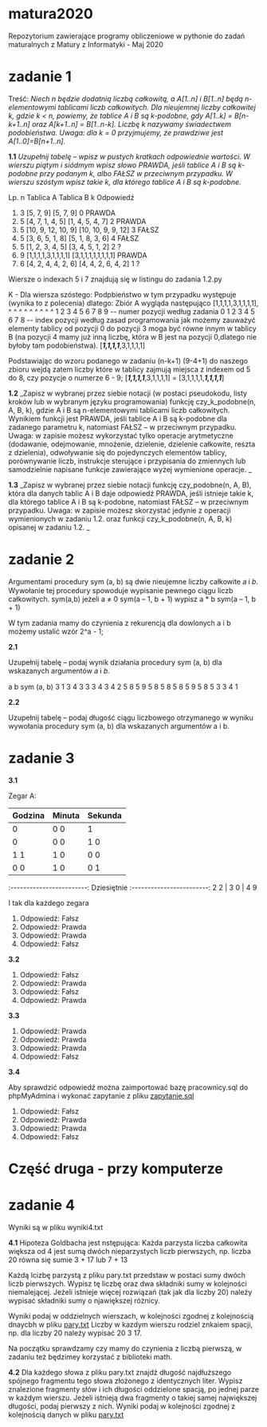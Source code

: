 # matura2020
Repozytorium zawierające programy obliczeniowe w pythonie do zadań maturalnych z Matury z Informatyki - Maj 2020

# zadanie 1

Treść:
_Niech n będzie dodatnią liczbą całkowitą, a A[1..n] i B[1..n] będą n-elementowymi tablicami
liczb całkowitych.
Dla nieujemnej liczby całkowitej k, gdzie k < n, powiemy, że tablice A i B są k-podobne, gdy
A[1..k] = B[n-k+1..n] oraz A[k+1..n] = B[1..n-k].
Liczbę k nazywamy świadectwem podobieństwa.
Uwaga: dla k = 0 przyjmujemy, że prawdziwe jest A[1..0]=B[n+1..n]._

**1.1**
_Uzupełnij tabelę – wpisz w pustych kratkach odpowiednie wartości. W wierszu piątym
i siódmym wpisz słowo PRAWDA, jeśli tablice A i B są k-podobne przy podanym k, albo FAŁSZ
w przeciwnym przypadku. W wierszu szóstym wpisz takie k, dla którego tablice A i B są
k-podobne._ 

Lp. n Tablica A Tablica B k Odpowiedź
1. 3 [5, 7, 9] [5, 7, 9] 0 PRAWDA
2. 5 [4, 7, 1, 4, 5] [1, 4, 5, 4, 7] 2 PRAWDA
3. 5 [10, 9, 12, 10, 9] [10, 10, 9, 9, 12] 3 FAŁSZ
4. 5 [3, 6, 5, 1, 8] [5, 1, 8, 3, 6] 4 FAŁSZ
5. 5 [1, 2, 3, 4, 5] [3, 4, 5, 1, 2] 2 ?
6. 9 [1,1,1,1,3,1,1,1,1] [3,1,1,1,1,1,1,1,1] PRAWDA
7. 6 [4, 2, 4, 4, 2, 6] [4, 4, 2, 6, 4, 2] 1 ?

Wiersze o indexach 5 i 7 znajdują się w listingu do zadania 1.2.py

K - Dla wiersza szóstego:
  Podpbieństwo w tym przypadku występuje (wynika to z polecenia) dlatego:
  Zbiór A wygląda następująco
  [1,1,1,1,3,1,1,1,1],
   ^ ^ ^ ^ ^ ^ ^ ^ ^ 
   1 2 3 4 5 6 7 8 9 -- numer pozycji według zadania
   0 1 2 3 4 5 6 7 8 -- index pozycji według zasad programowania 
   jak możemy zauważyć elementy tablicy od pozycji 0 do pozycji 3 moga być równe innym w tablicy B (na pozycji 4 mamy już inną liczbę, która w B jest na pozycji 0,dlatego nie byłoby tam podobieństwa).
  [**_1,1,1,1_**,3,1,1,1,1]

  Podstawiając do wzoru podanego w zadaniu (n-k+1) (9-4+1) do naszego zbioru wejdą zatem liczby które w tablicy zajmują miejsca z indexem od 5 do 8, czy pozycje o numerze 6 - 9; 
  [**_1,1,1,1_**,3,1,1,1,1] = [3,1,1,1,1,**_1,1,1,1_**]



**1.2**
_Zapisz w wybranej przez siebie notacji (w postaci pseudokodu, listy kroków lub w wybranym
języku programowania) funkcję czy_k_podobne(n, A, B, k), gdzie A i B są n-elementowymi
tablicami liczb całkowitych. Wynikiem funkcji jest PRAWDA, jeśli tablice A i B są k-podobne
dla zadanego parametru k, natomiast FAŁSZ – w przeciwnym przypadku.
Uwaga: w zapisie możesz wykorzystać tylko operacje arytmetyczne (dodawanie,
odejmowanie, mnożenie, dzielenie, dzielenie całkowite, reszta z dzielenia), odwoływanie się
do pojedynczych elementów tablicy, porównywanie liczb, instrukcje sterujące i przypisania do
zmiennych lub samodzielnie napisane funkcje zawierające wyżej wymienione operacje.
_

**1.3**
_Zapisz w wybranej przez siebie notacji funkcję czy_podobne(n, A, B), która dla danych tablic
A i B daje odpowiedź PRAWDA, jeśli istnieje takie k, dla którego tablice A i B są k-podobne,
natomiast FAŁSZ – w przeciwnym przypadku.
Uwaga: w zapisie możesz skorzystać jedynie z operacji wymienionych w zadaniu 1.2. oraz
funkcji czy_k_podobne(n, A, B, k) opisanej w zadaniu 1.2. _

# zadanie 2


Argumentami procedury sym (a, b) są dwie nieujemne liczby całkowite 𝑎 i 𝑏. Wywołanie tej
procedury spowoduje wypisanie pewnego ciągu liczb całkowitych.
sym(a,b)
  jeżeli a ≠ 0
    sym(a – 1, b + 1)
    wypisz a * b
    sym(a – 1, b + 1)
    
    
 W tym zadania mamy do czynienia z rekurencją dla dowlonych a i b możemy ustalić wzór 2^a - 1;

**2.1**

Uzupełnij tabelę – podaj wynik działania procedury sym (a, b) dla wskazanych argumentów
𝑎 i 𝑏.

a b sym (a, b)
3 1 3 4 3 3 3 4 3
4 2 5 8 5 9 5 8 5 8 5 8 5 9 5 8 5
3 3
4 1 

**2.2**

Uzupełnij tabelę – podaj długość ciągu liczbowego otrzymanego w wyniku wywołania
procedury sym (a, b) dla wskazanych argumentów a i b. 


# zadanie 3

**3.1**

Zegar A:

Godzina | Minuta | Sekunda
------- |--------|--------
    0   |  0 0   |    1     
    0   |  0 0   |  1 0
  1 1   |  1 0   |  0 0
  0 0   |  1 0   |  0 1
:------------------------:
Dziesiętnie
:------------------------:
  2 2   |  3 0   |  4 9


I tak dla każdego zegara

1. Odpowiedź: Fałsz
2. Odpowiedź: Prawda
3. Odpowiedź: Prawda
4. Odpowiedź: Fałsz


**3.2**
1. Odpowiedź: Fałsz
2. Odpowiedź: Prawda
3. Odpowiedź: Fałsz
4. Odpowiedź: Prawda

**3.3**
1. Odpowiedź: Prawda
2. Odpowiedź: Prawda
3. Odpowiedź: Prawda
4. Odpowiedź: Fałsz

**3.4**

Aby sprawdzić odpowiedź można zaimportować bazę pracownicy.sql do phpMyAdmina i wykonać zapytanie z pliku [zapytanie.sql](https://github.com/Mariojey/matura2020/blob/main/zapytanie.sql)

1. Odpowiedź: Fałsz
2. Odpowiedź: Prawda
3. Odpowiedź: Prawda
4. Odpowiedź: Fałsz

# Część druga - przy komputerze

# zadanie 4

Wyniki są w pliku wyniki4.txt

**4.1**
Hipoteza Goldbacha jest nstępująca:
Każda parzysta liczba całkowita większa od 4 jest sumą dwóch nieparzystych liczb pierwszych, np. liczba 20 równa się sumie 3 + 17 lub 7 + 13

Każdą lcizbę parzystą z pliku pary.txt przedstaw w postaci sumy dwóch liczb pierwszych. Wypisz tę liczbę oraz dwa składniki sumy w kolejności niemalejącej. Jeżeli istnieje więcej rozwiązań (tak jak dla liczby 20) należy wypisać składniki sumy o njawiększej różnicy.

Wyniki podaj w oddzielnych wierszach, w kolejności zgodnej z kolejnością dnaycbh w pliku [pary.txt](https://github.com/Mariojey/matura2020/blob/main/pary.txt) Liczby w kazdym wierszu rodziel znkaiem spacji, np. dla liczby 20 należy wypisać 20 3 17.


Na początku sprawdzamy czy mamy do czynienia z liczbą pierwszą, w zadaniu też będzimey korzystać z biblioteki math.

**4.2**
Dla każdego słowa z pliku pary.txt znajdź długość najdłuższego spójnego fragmentu tego
słowa złożonego z identycznych liter. Wypisz znalezione fragmenty słów i ich długości
oddzielone spacją, po jednej parze w każdym wierszu. Jeżeli istnieją dwa fragmenty o takiej
samej największej długości, podaj pierwszy z nich. Wyniki podaj w kolejności zgodnej
z kolejnością danych w pliku [pary.txt](https://github.com/Mariojey/matura2020/blob/main/pary.txt)





